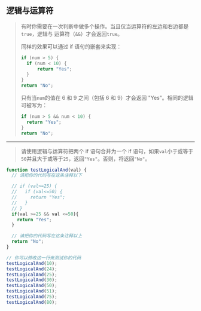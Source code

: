 ## 逻辑与运算符

> 有时你需要在一次判断中做多个操作。当且仅当运算符的左边和右边都是`true`，逻辑与 运算符（`&&`）才会返回`true`。
>
> 同样的效果可以通过 if 语句的嵌套来实现：
>
> ```js
> if (num > 5) {
> 	if (num < 10) {
> 		return "Yes";
> 	}
> }
> return "No";
> ```
>
> 只有当`num`的值在 6 和 9 之间（包括 6 和 9）才会返回 "Yes"。相同的逻辑可被写为：
>
> ```js
> if (num > 5 && num < 10) {
> 	return "Yes";
> }
> return "No";
> ```

---

> 请使用逻辑与运算符把两个 if 语句合并为一个 if 语句，如果`val`小于或等于`50`并且大于或等于`25`，返回`"Yes"`。否则，将返回`"No"`。

```js
function testLogicalAnd(val) {
  // 请把你的代码写在这条注释以下

  // if (val>=25) {
  //   if (val<=50) {
  //     return "Yes";
  //   }
  // }
  if(val >=25 && val <=50){
    return "Yes";
  }

  // 请把你的代码写在这条注释以上
  return "No";
}

// 你可以修改这一行来测试你的代码
testLogicalAnd(10);
testLogicalAnd(24);
testLogicalAnd(25);
testLogicalAnd(30);
testLogicalAnd(50);
testLogicalAnd(51);
testLogicalAnd(75);
testLogicalAnd(80);

```



